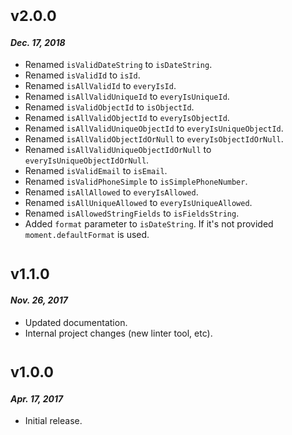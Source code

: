 # <sub>v2.0.0</sub>
#### _Dec. 17, 2018_

 * Renamed `isValidDateString` to `isDateString`.
 * Renamed `isValidId` to `isId`.
 * Renamed `isAllValidId` to `everyIsId`.
 * Renamed `isAllValidUniqueId` to `everyIsUniqueId`.
 * Renamed `isValidObjectId` to `isObjectId`.
 * Renamed `isAllValidObjectId` to `everyIsObjectId`.
 * Renamed `isAllValidUniqueObjectId` to `everyIsUniqueObjectId`.
 * Renamed `isAllValidObjectIdOrNull` to `everyIsObjectIdOrNull`.
 * Renamed `isAllValidUniqueObjectIdOrNull` to `everyIsUniqueObjectIdOrNull`.
 * Renamed `isValidEmail` to `isEmail`.
 * Renamed `isValidPhoneSimple` to `isSimplePhoneNumber`.
 * Renamed `isAllAllowed` to `everyIsAllowed`.
 * Renamed `isAllUniqueAllowed` to `everyIsUniqueAllowed`.
 * Renamed `isAllowedStringFields` to `isFieldsString`.
 * Added `format` parameter to `isDateString`. If it's not provided `moment.defaultFormat` is used.
 
# <sub>v1.1.0</sub>
#### _Nov. 26, 2017_

 * Updated documentation.
 * Internal project changes (new linter tool, etc).
 
 # <sub>v1.0.0</sub>
#### _Apr. 17, 2017_

 * Initial release.
